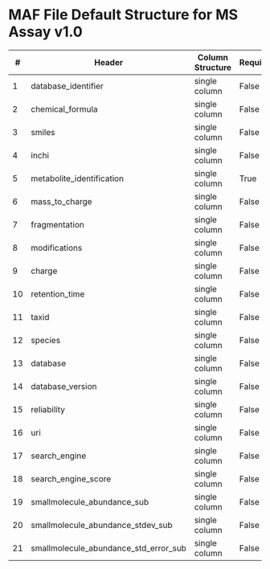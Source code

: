 # MAF File Default Structure for MS Assay v1.0

| # |Header  | Column Structure  | Required | Min Length | Max Length | Description | Examples | Controlled Terms| Default Value  |
|---|--------|-------------------|----------|------------|------------|-------------|----------|-----------------|----------------|
| 1 | database_identifier | single column | False | - | - |  |  | [Controlled Terms](../../../docs/prioritised-control-lists/maf-control-lists/1_0/maf-file-MS-1_0.md#database_identifier-column) | |
| 2 | chemical_formula | single column | False | - | - |  |  | [Controlled Terms](../../../docs/prioritised-control-lists/maf-control-lists/1_0/maf-file-MS-1_0.md#chemical_formula-column) | |
| 3 | smiles | single column | False | - | - |  |  | [Controlled Terms](../../../docs/prioritised-control-lists/maf-control-lists/1_0/maf-file-MS-1_0.md#smiles-column) | |
| 4 | inchi | single column | False | - | - |  |  | [Controlled Terms](../../../docs/prioritised-control-lists/maf-control-lists/1_0/maf-file-MS-1_0.md#inchi-column) | |
| 5 | metabolite_identification | single column | True | 2 | - |  |  | [Controlled Terms](../../../docs/prioritised-control-lists/maf-control-lists/1_0/maf-file-MS-1_0.md#metabolite_identification-column) | |
| 6 | mass_to_charge | single column | False | - | - |  |  | [Controlled Terms](../../../docs/prioritised-control-lists/maf-control-lists/1_0/maf-file-MS-1_0.md#mass_to_charge-column) | |
| 7 | fragmentation | single column | False | - | - |  |  | [Controlled Terms](../../../docs/prioritised-control-lists/maf-control-lists/1_0/maf-file-MS-1_0.md#fragmentation-column) | |
| 8 | modifications | single column | False | - | - |  |  | [Controlled Terms](../../../docs/prioritised-control-lists/maf-control-lists/1_0/maf-file-MS-1_0.md#modifications-column) | |
| 9 | charge | single column | False | - | - |  |  | [Controlled Terms](../../../docs/prioritised-control-lists/maf-control-lists/1_0/maf-file-MS-1_0.md#charge-column) | |
| 10 | retention_time | single column | False | - | - |  |  | [Controlled Terms](../../../docs/prioritised-control-lists/maf-control-lists/1_0/maf-file-MS-1_0.md#retention_time-column) | |
| 11 | taxid | single column | False | - | - |  |  | [Controlled Terms](../../../docs/prioritised-control-lists/maf-control-lists/1_0/maf-file-MS-1_0.md#taxid-column) | |
| 12 | species | single column | False | - | - |  |  | [Controlled Terms](../../../docs/prioritised-control-lists/maf-control-lists/1_0/maf-file-MS-1_0.md#species-column) | |
| 13 | database | single column | False | - | - |  |  | [Controlled Terms](../../../docs/prioritised-control-lists/maf-control-lists/1_0/maf-file-MS-1_0.md#database-column) | |
| 14 | database_version | single column | False | - | - |  |  | [Controlled Terms](../../../docs/prioritised-control-lists/maf-control-lists/1_0/maf-file-MS-1_0.md#database_version-column) | |
| 15 | reliability | single column | False | - | - |  |  | [Controlled Terms](../../../docs/prioritised-control-lists/maf-control-lists/1_0/maf-file-MS-1_0.md#reliability-column) | |
| 16 | uri | single column | False | - | - |  |  | [Controlled Terms](../../../docs/prioritised-control-lists/maf-control-lists/1_0/maf-file-MS-1_0.md#uri-column) | |
| 17 | search_engine | single column | False | - | - |  |  | [Controlled Terms](../../../docs/prioritised-control-lists/maf-control-lists/1_0/maf-file-MS-1_0.md#search_engine-column) | |
| 18 | search_engine_score | single column | False | - | - |  |  | [Controlled Terms](../../../docs/prioritised-control-lists/maf-control-lists/1_0/maf-file-MS-1_0.md#search_engine_score-column) | |
| 19 | smallmolecule_abundance_sub | single column | False | - | - |  |  | [Controlled Terms](../../../docs/prioritised-control-lists/maf-control-lists/1_0/maf-file-MS-1_0.md#smallmolecule_abundance_sub-column) | |
| 20 | smallmolecule_abundance_stdev_sub | single column | False | - | - |  |  | [Controlled Terms](../../../docs/prioritised-control-lists/maf-control-lists/1_0/maf-file-MS-1_0.md#smallmolecule_abundance_stdev_sub-column) | |
| 21 | smallmolecule_abundance_std_error_sub | single column | False | - | - |  |  | [Controlled Terms](../../../docs/prioritised-control-lists/maf-control-lists/1_0/maf-file-MS-1_0.md#smallmolecule_abundance_std_error_sub-column) | |
